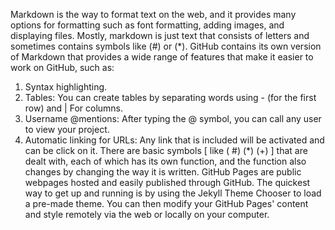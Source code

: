 Markdown is the way to format text on the web, and it provides many options for formatting such as font formatting, adding images, and displaying files. Mostly, markdown is just text that consists of letters and sometimes contains symbols like (#) or (*).
GitHub contains its own version of Markdown that provides a wide range of features that make it easier to work on GitHub, such as:
1)	Syntax highlighting.
2)	Tables: You can create tables by separating words using - (for the first row) and | For columns.
3)	Username @mentions: After typing the @ symbol, you can call any user to view your project.
4)	Automatic linking for URLs: Any link that is included will be activated and can be click on it.
There are basic symbols [ like ( #) (*) (+) ] that are dealt with, each of which has its own function, and the function also changes by changing the way it is written.
GitHub Pages are public webpages hosted and easily published through GitHub. The quickest way to get up and running is by using the Jekyll Theme Chooser to load a pre-made theme. You can then modify your GitHub Pages' content and style remotely via the web or locally on your computer.






